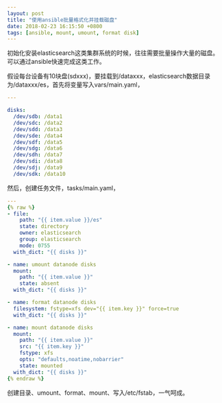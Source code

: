 ```yaml
---
layout: post
title: "使用ansible批量格式化并挂载磁盘"
date: 2018-02-23 16:15:50 +0800
tags: [ansible, mount, umount, format disk]
---
```


初始化安装elasticsearch这类集群系统的时候，往往需要批量操作大量的磁盘。可以通过ansible快速完成这类工作。

假设每台设备有10块盘(sdxxx)，要挂载到/dataxxx，elasticsearch数据目录为/dataxxx/es，首先将变量写入vars/main.yaml，

```yaml
---

disks:
  /dev/sdb: /data1
  /dev/sdc: /data2
  /dev/sdd: /data3
  /dev/sde: /data4
  /dev/sdf: /data5
  /dev/sdg: /data6
  /dev/sdh: /data7
  /dev/sdi: /data8
  /dev/sdj: /data9
  /dev/sdk: /data10
```

然后，创建任务文件，tasks/main.yaml，

```yaml
---
{% raw %} 
- file:
    path: "{{ item.value }}/es"
    state: directory
    owner: elasticsearch
    group: elasticsearch
    mode: 0755
  with_dict: "{{ disks }}"

- name: umount datanode disks
  mount:
    path: "{{ item.value }}"
    state: absent
  with_dict: "{{ disks }}"

- name: format datanode disks
  filesystem: fstype=xfs dev="{{ item.key }}" force=true
  with_dict: "{{ disks }}"

- name: mount datanode disks
  mount:
    path: "{{ item.value }}"
    src: "{{ item.key }}"
    fstype: xfs
    opts: "defaults,noatime,nobarrier"
    state: mounted
  with_dict: "{{ disks }}"
{% endraw %}
```

创建目录、umount、format、mount、写入/etc/fstab，一气呵成。
